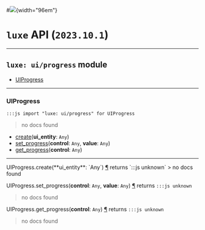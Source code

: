 #![](../../images/luxe-dark.svg){width="96em"}

# `luxe` API (`2023.10.1`)  


---

## `luxe: ui/progress` module

- [UIProgress](#uiprogress)   

---

### UIProgress
`:::js import "luxe: ui/progress" for UIProgress`
> no docs found

- [create](#UIProgress.create)(**ui_entity**: `Any`)
- [set_progress](#UIProgress.set_progress+2)(**control**: `Any`, **value**: `Any`)
- [get_progress](#UIProgress.get_progress)(**control**: `Any`)

<hr/>
<endpoint module="luxe: ui/progress" class="UIProgress" signature="create(ui_entity : Any)"></endpoint>
<signature id="UIProgress.create">UIProgress.create(**ui_entity**: `Any`)
<a class="headerlink" href="#UIProgress.create" title="Permanent link">¶</a></signature>
<span class='api_ret'>returns</span> `:::js unknown`
> no docs found   

<endpoint module="luxe: ui/progress" class="UIProgress" signature="set_progress(control : Any, value : Any)"></endpoint>
<signature id="UIProgress.set_progress+2">UIProgress.set_progress(**control**: `Any`, **value**: `Any`)
<a class="headerlink" href="#UIProgress.set_progress+2" title="Permanent link">¶</a></signature>
<span class='api_ret'>returns</span> `:::js unknown`
> no docs found   

<endpoint module="luxe: ui/progress" class="UIProgress" signature="get_progress(control : Any)"></endpoint>
<signature id="UIProgress.get_progress">UIProgress.get_progress(**control**: `Any`)
<a class="headerlink" href="#UIProgress.get_progress" title="Permanent link">¶</a></signature>
<span class='api_ret'>returns</span> `:::js unknown`
> no docs found   

